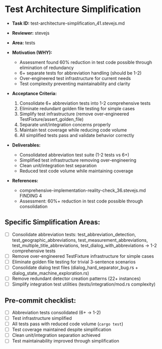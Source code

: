 # Test Architecture Simplification

* **Task ID:** test-architecture-simplification_41.stevejs.md
* **Reviewer:** stevejs
* **Area:** tests
* **Motivation (WHY):**
  - Assessment found 60% reduction in test code possible through elimination of redundancy
  - 6+ separate tests for abbreviation handling (should be 1-2)
  - Over-engineered test infrastructure for current needs
  - Test complexity preventing maintainability and clarity

* **Acceptance Criteria:**
  1. Consolidate 6+ abbreviation tests into 1-2 comprehensive tests
  2. Eliminate redundant golden file testing for simple cases
  3. Simplify test infrastructure (remove over-engineered TestFixture/assert_golden_file)
  4. Separate unit/integration concerns properly
  5. Maintain test coverage while reducing code volume
  6. All simplified tests pass and validate behavior correctly

* **Deliverables:**
  - Consolidated abbreviation test suite (1-2 tests vs 6+)
  - Simplified test infrastructure removing over-engineering
  - Clean unit/integration test separation
  - Reduced test code volume while maintaining coverage

* **References:**
  - comprehensive-implementation-reality-check_36.stevejs.md FINDING 4
  - Assessment: 60%+ reduction in test code possible through consolidation

## Specific Simplification Areas:
- [ ] Consolidate abbreviation tests: test_abbreviation_detection, test_geographic_abbreviations, test_measurement_abbreviations, test_multiple_title_abbreviations, test_dialog_with_abbreviations → 1-2 comprehensive tests
- [ ] Remove over-engineered TestFixture infrastructure for simple cases
- [ ] Eliminate golden file testing for trivial 3-sentence scenarios  
- [ ] Consolidate dialog test files (dialog_hard_separator_bug.rs + dialog_state_machine_exploration.rs)
- [ ] Remove redundant detector creation patterns (22+ instances)
- [ ] Simplify integration test utilities (tests/integration/mod.rs complexity)

## Pre-commit checklist:
- [ ] Abbreviation tests consolidated (6+ → 1-2)
- [ ] Test infrastructure simplified
- [ ] All tests pass with reduced code volume (`cargo test`)
- [ ] Test coverage maintained despite simplification
- [ ] Clean unit/integration separation achieved
- [ ] Test maintainability improved through simplification
